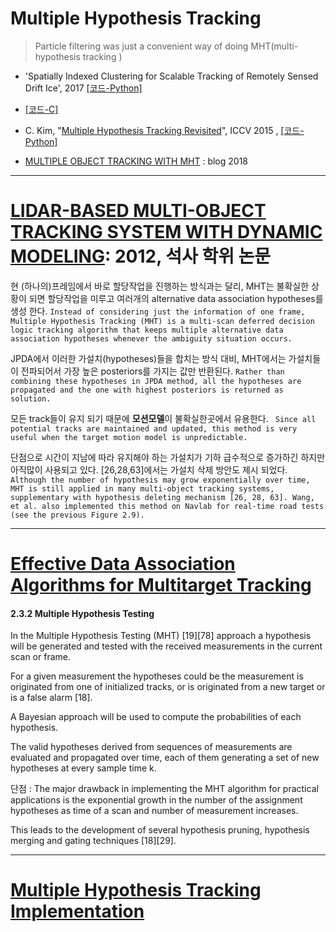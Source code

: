 # Multiple Hypothesis Tracking

> Particle filtering was just a convenient way of doing MHT(multi-hypothesis tracking )

- 'Spatially Indexed Clustering for Scalable Tracking of Remotely Sensed Drift Ice', 2017 [[코드-Python]](https://github.com/jonatanolofsson/mht)

- [[코드-C]](https://github.com/WeatherGod/MHT)

- C. Kim, "[Multiple Hypothesis Tracking Revisited](https://ieeexplore.ieee.org/document/7410890)", ICCV 2015 , [[코드-Python]](https://github.com/jperdomo23/openmht)


- [MULTIPLE OBJECT TRACKING WITH MHT](http://www.deepvisionconsulting.com/multiple-object-tracking-with-mht/) : blog 2018



---

# [LIDAR-BASED MULTI-OBJECT TRACKING SYSTEM WITH DYNAMIC MODELING](https://neu-gou.github.io/thesis_Mengran.pdf): 2012, 석사 학위 논문

현 (하나의)프레임에서 바로 할당작업을 진행하는 방식과는 달리, MHT는 불확실한 상황이 되면 할당작업을 미루고 여러개의 alternative data association hypotheses를 생성 한다. ` Instead of considering just the information of one frame, Multiple Hypothesis Tracking (MHT) is a multi-scan deferred decision logic tracking algorithm that keeps multiple alternative data association hypotheses whenever the ambiguity situation occurs. `

JPDA에서 이러한 가설치(hypotheses)들을 합치는 방식 대비, MHT에서는 가설치들이 전파되어서 가장 높은 posteriors를 가지는 값만 반환된다. `Rather than combining these hypotheses in JPDA method, all the hypotheses are propagated and the one with highest posteriors is returned as solution.`

모든 track들이 유지 되기 때문에 **모션모델**이 불확실한곳에서 유용한다. ` Since all potential tracks are maintained and updated, this method is very useful when the target motion model is unpredictable.`

단점으로 시간이 지남에 따라 유지해야 하는 가설치가 기하 급수적으로 증가하긴 하지만 아직많이 사용되고 있다. [26,28,63]에서는 가설치 삭제 방안도 제시 되었다. ` Although the number of hypothesis may grow exponentially over time, MHT is still applied in many multi-object tracking systems, supplementary with hypothesis deleting mechanism [26, 28, 63]. Wang, et al. also implemented this method on Navlab for real-time road tests (see the previous Figure 2.9).`


---
# [Effective Data Association Algorithms for Multitarget Tracking](https://macsphere.mcmaster.ca/bitstream/11375/16272/2/thesis%20-%20Biruk%20Habtemariam.pdf)


#### 2.3.2 Multiple Hypothesis Testing

In the Multiple Hypothesis Testing (MHT) [19][78] approach a hypothesis will be generated and tested with the received measurements in the current scan or frame. 

For a given measurement the hypotheses could be the measurement is originated from one of initialized tracks, or is originated from a new target or is a false alarm [18]. 

A Bayesian approach will be used to compute the probabilities of each hypothesis. 

The valid hypotheses derived from sequences of measurements are evaluated and propagated over time, each of them generating a set of new hypotheses at every sample time k. 

단점 : The major drawback in implementing the MHT algorithm for practical applications is the exponential growth in the number of the assignment hypotheses as time of a scan and number of measurement increases. 

This leads to the development of several hypothesis pruning, hypothesis merging and gating techniques [18][29]. 





---

# [Multiple Hypothesis Tracking Implementation ](http://cdn.intechopen.com/pdfs/34086/InTech-Multiple_hypothesis_tracking_implementation.pdf)